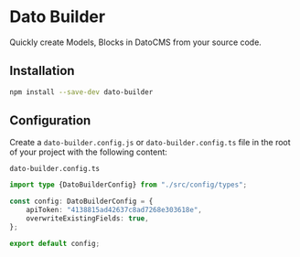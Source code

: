# Dato Builder

Quickly create Models, Blocks in DatoCMS from your source code.

## Installation

```bash
npm install --save-dev dato-builder
```

## Configuration

Create a `dato-builder.config.js` or `dato-builder.config.ts` file in the root of your project with the following content:

`dato-builder.config.ts`
```typescript
import type {DatoBuilderConfig} from "./src/config/types";

const config: DatoBuilderConfig = {
    apiToken: "4138815ad42637c8ad7268e303618e",
    overwriteExistingFields: true,
};

export default config;
```
